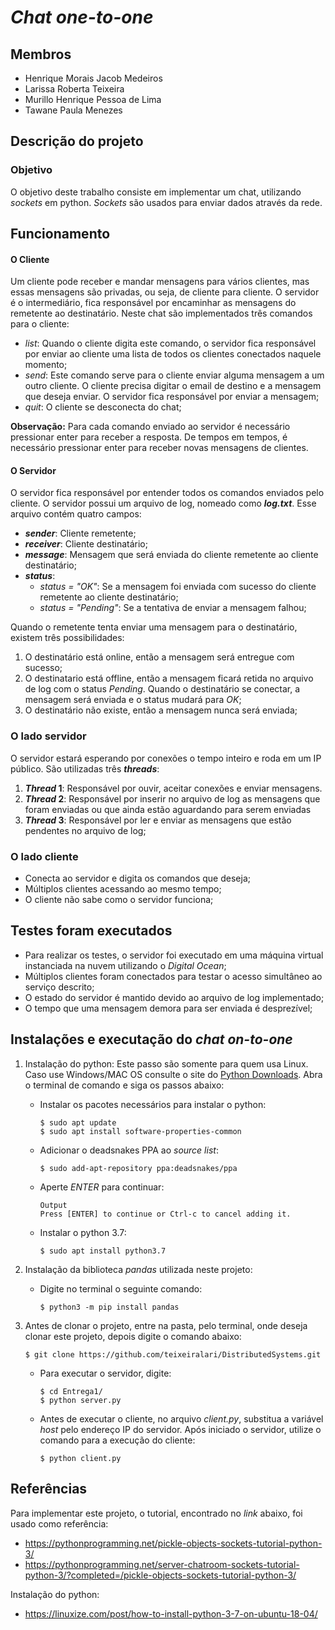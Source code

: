 # ***Chat one-to-one***
## Membros
- Henrique Morais Jacob Medeiros 
- Larissa Roberta Teixeira
- Murillo Henrique Pessoa de Lima
- Tawane Paula Menezes

## Descrição do projeto
### Objetivo

O objetivo deste trabalho consiste em implementar um chat, utilizando *sockets* em python. 
*Sockets* são usados para enviar dados através da rede.

## Funcionamento
#### O Cliente
Um cliente pode receber e mandar mensagens para vários clientes, mas essas mensagens são privadas, ou seja, de cliente para cliente. O servidor é o intermediário, fica responsável por encaminhar as mensagens do remetente ao destinatário.
Neste chat são implementados três comandos para o cliente:
- *list*: Quando o cliente digita este comando, o servidor fica responsável por enviar ao cliente uma lista de todos os clientes conectados naquele momento;
- *send*: Este comando serve para o cliente enviar alguma mensagem a um outro cliente. O cliente precisa digitar o email de destino e a mensagem que deseja enviar. O servidor fica responsável por enviar a mensagem;
- *quit*: O cliente se desconecta do chat;

**Observação:** Para cada comando enviado ao servidor é necessário pressionar enter para receber a resposta. De tempos em tempos, é necessário pressionar enter para receber novas mensagens de clientes.
#### O Servidor
O servidor fica responsável por entender todos os comandos enviados pelo cliente.
O servidor possui um arquivo de log, nomeado como ***log.txt***. Esse arquivo contém quatro campos:
- ***sender***: Cliente remetente;
- ***receiver***: Cliente destinatário;
- ***message***: Mensagem que será enviada do cliente remetente ao cliente destinatário;
- ***status***: 
    - *status = "OK"*: Se a mensagem foi enviada com sucesso do cliente remetente ao cliente destinatário;
    - *status = "Pending"*: Se a tentativa de enviar a mensagem falhou;

Quando o remetente tenta enviar uma mensagem para o destinatário, existem três possibilidades:
1. O destinatário está online, então a mensagem será entregue com sucesso;
2. O destinatario está offline, então a mensagem ficará retida no arquivo de log com o status *Pending*. Quando o destinatário se conectar, a mensagem será enviada e o status mudará para *OK*;
3. O destinatário não existe, então a mensagem nunca será enviada;

### O lado servidor

O servidor estará esperando por conexões o tempo inteiro e roda em um IP
público.
São utilizadas três ***threads***:
1. ***Thread* 1**: Responsável por ouvir, aceitar conexões e enviar mensagens.
2. ***Thread* 2**: Responsável por inserir no arquivo de log as mensagens que foram enviadas ou que ainda estão aguardando para serem enviadas
3.  ***Thread* 3**: Responsável por ler e enviar as mensagens que estão pendentes no arquivo de log; 

### O lado cliente

- Conecta ao servidor e digita os comandos que deseja;
- Múltiplos clientes acessando ao mesmo tempo;
- O cliente não sabe como o servidor funciona;

## Testes foram executados

- Para realizar os testes, o servidor foi executado em uma máquina
virtual instanciada na nuvem utilizando o *Digital Ocean*;
- Múltiplos clientes foram conectados para testar o acesso simultâneo ao serviço descrito;
- O estado do servidor é mantido devido ao arquivo de log implementado;
- O tempo que uma mensagem demora para ser enviada é desprezível;

## Instalações e executação do *chat on-to-one*

1. Instalação do python: Este passo são somente para quem usa Linux. Caso use Windows/MAC OS consulte o site do [Python Downloads](https://www.python.org/downloads/). Abra o terminal de comando e siga os passos abaixo:
    - Instalar os pacotes necessários para instalar o python:
        ```
        $ sudo apt update
        $ sudo apt install software-properties-common
        ```
    - Adicionar o deadsnakes PPA ao *source list*:
        ```
        $ sudo add-apt-repository ppa:deadsnakes/ppa
        ```
    - Aperte *ENTER* para continuar:
        ```
        Output
        Press [ENTER] to continue or Ctrl-c to cancel adding it.
        ```
    - Instalar o python 3.7:
        ```
        $ sudo apt install python3.7
        ```
2. Instalação da biblioteca *pandas* utilizada neste projeto:
    - Digite no terminal o seguinte comando:
        ```
        $ python3 -m pip install pandas
        ```
3. Antes de clonar o projeto, entre na pasta, pelo terminal, onde deseja clonar este projeto, depois digite o comando abaixo:
    ```
    $ git clone https://github.com/teixeiralari/DistributedSystems.git
    ```
    
    - Para executar o servidor, digite:
        ```
        $ cd Entrega1/
        $ python server.py
        ```
    - Antes de executar o cliente, no arquivo *client.py*, substitua a variável *host* pelo endereço IP do servidor. Após iniciado o servidor, utilize o comando para a execução do cliente:
        ```
        $ python client.py
        ``` 
    


## Referências
Para implementar este projeto, o tutorial, encontrado no *link* abaixo, foi usado como referência: 
- https://pythonprogramming.net/pickle-objects-sockets-tutorial-python-3/
- https://pythonprogramming.net/server-chatroom-sockets-tutorial-python-3/?completed=/pickle-objects-sockets-tutorial-python-3/

Instalação do python:
- https://linuxize.com/post/how-to-install-python-3-7-on-ubuntu-18-04/



